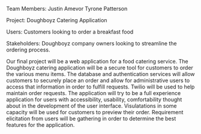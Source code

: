 Team Members:
Justin Amevor
Tyrone Patterson

Project: Doughboyz Catering Application

Users: Customers looking to order a breakfast food

Stakeholders: Doughboyz company owners looking to streamline the ordering process.

Our final project will be a web application for a food catering service. The Doughboyz catering application will be a secure tool for customers to order the various menu items. The database and authentication services will allow customers to securely place an order and allow for administrative users to access that information in order to fulfill requests. Twilio will be used to help maintain order requests. The application will try to be a full experience application for users with accessibility, usability, comfortability thought about in the development of the user interface.  Visulatations in some capacity will be used for customers to preview their order. Requirement elicitation from users will be gathering in order to determine the best features for the application.

